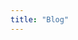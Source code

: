 ```yaml
---
title: "Blog"
---
```


<!-- This is the posts section. It should use the default `list.html` template. -->
